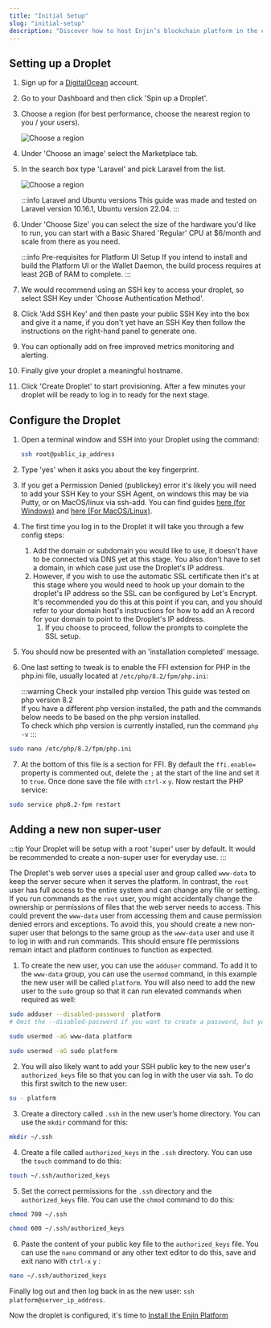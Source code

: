 ```yaml
---
title: "Initial Setup"
slug: "initial-setup"
description: "Discover how to host Enjin’s blockchain platform in the cloud, ensuring high availability and scalability for your blockchain applications."
---
```

## Setting up a Droplet

1. Sign up for a [DigitalOcean](https://digitalocean.com/) account.

2. Go to your Dashboard and then click 'Spin up a Droplet'.

3. Choose a region (for best performance, choose the nearest region to you / your users).

   ![Choose a region](/img/guides/going-open-source/droplet-setup-choose-region.png)

4. Under 'Choose an image' select the Marketplace tab.

5. In the search box type 'Laravel' and pick Laravel from the list.

   ![Choose a region](/img/guides/going-open-source/droplet-setup-select-laravel.png)

   :::info Laravel and Ubuntu versions
   This guide was made and tested on Laravel version 10.16.1, Ubuntu version 22.04.
   :::

6. Under 'Choose Size' you can select the size of the hardware you'd like to run, you can start with a Basic Shared 'Regular' CPU at $6/month and scale from there as you need.

   :::info Pre-requisites for Platform UI Setup
   If you intend to install and build the Platform UI or the Wallet Daemon, the build process requires at least 2GB of RAM to complete.
   :::

7. We would recommend using an SSH key to access your droplet, so select SSH Key under 'Choose Authentication Method'.

8. Click 'Add SSH Key' and then paste your public SSH Key into the box and give it a name, if you don't yet have an SSH Key then follow the instructions on the right-hand panel to generate one.

9. You can optionally add on free improved metrics monitoring and alerting.

10. Finally give your droplet a meaningful hostname.

11. Click 'Create Droplet' to start provisioning. After a few minutes your droplet will be ready to log in to ready for the next stage.

## Configure the Droplet

1. Open a terminal window and SSH into your Droplet using the command:

   ```bash
   ssh root@public_ip_address
   ```

2. Type 'yes' when it asks you about the key fingerprint.

3. If you get a Permission Denied (publickey) error it's likely you will need to add your SSH Key to your SSH Agent, on windows this may be via Putty, or on MacOS/linux via ssh-add. You can find guides [here (for Windows)](https://docs.digitalocean.com/products/droplets/how-to/add-ssh-keys/create-with-putty/) and [here (For MacOS/Linux)](https://docs.github.com/en/authentication/connecting-to-github-with-ssh/generating-a-new-ssh-key-and-adding-it-to-the-ssh-agent).

4. The first time you log in to the Droplet it will take you through a few config steps:
   1. Add the domain or subdomain you would like to use, it doesn't have to be connected via DNS yet at this stage.  You also don't have to set a domain, in which case just use the Droplet's IP address.
   2. However, if you wish to use the automatic SSL certificate then it's at this stage where you would need to hook up your domain to the droplet's IP address so the SSL can be configured by Let's Encrypt.  It's recommended you do this at this point if you can, and you should refer to your domain host's instructions for how to add an A record for your domain to point to the Droplet's IP address.
      1. If you choose to proceed, follow the prompts to complete the SSL setup.

5. You should now be presented with an 'installation completed' message.

6. One last setting to tweak is to enable the FFI extension for PHP in the php.ini file, usually located at `/etc/php/8.2/fpm/php.ini`:

   :::warning Check your installed php version
   This guide was tested on php version 8.2  
   If you have a different php version installed, the path and the commands below needs to be based on the php version installed.  
   To check which php version is currently installed, run the command `php -v`
   :::

```bash
sudo nano /etc/php/8.2/fpm/php.ini
```

7. At the bottom of this file is a section for FFI.  By default the `ffi.enable=` property is commented out, delete the `;` at the start of the line and set it to `true`.  Once done save the file with `ctrl-x` `y`.  Now restart the PHP service:

```bash
sudo service php8.2-fpm restart
```

## Adding a new non super-user

:::tip
Your Droplet will be setup with a root 'super' user by default.  It would be recommended to create a non-super user for everyday use.
:::

The Droplet's web server uses a special user and group called `www-data` to keep the server secure when it serves the platform. In contrast, the `root` user has full access to the entire system and can change any file or setting. If you run commands as the `root` user, you might accidentally change the ownership or permissions of files that the web server needs to access. This could prevent the `www-data` user from accessing them and cause permission denied errors and exceptions. To avoid this, you should create a new non-super user that belongs to the same group as the `www-data` user and use it to log in with and run commands. This should ensure file permissions remain intact and platform continues to function as expected.

1. To create the new user, you can use the `adduser` command. To add it to the `www-data` group, you can use the `usermod` command, in this example the new user will be called `platform`.  You will also need to add the new user to the `sudo` group so that it can run elevated commands when required as well:

```bash
sudo adduser --disabled-password  platform
# Omit the --disabled-password if you want to create a password, but you should leave it disabled and use your ssh keys below instead.

sudo usermod -aG www-data platform

sudo usermod -aG sudo platform
```

2. You will also likely want to add your SSH public key to the new user's `authorized_keys` file so that you can log in with the user via ssh. To do this first switch to the new user:

```bash
su - platform
```

3. Create a directory called `.ssh` in the new user’s home directory. You can use the `mkdir` command for this:

```bash
mkdir ~/.ssh
```

4. Create a file called `authorized_keys` in the `.ssh` directory. You can use the `touch` command to do this:

```bash
touch ~/.ssh/authorized_keys
```

5. Set the correct permissions for the `.ssh` directory and the `authorized_keys` file. You can use the `chmod` command to do this:

```bash
chmod 700 ~/.ssh

chmod 600 ~/.ssh/authorized_keys
```

6. Paste the content of your public key file to the `authorized_keys` file. You can use the `nano` command or any other text editor to do this, save and exit nano with `ctrl-x` `y` :

```bash
nano ~/.ssh/authorized_keys
```

Finally log out and then log back in as the new user: `ssh platform@server_ip_address`.  

Now the droplet is configured, it's time to [Install the Enjin Platform](/05-enjin-platform/02-self-hosting-cloud/02-platform-installation.md)
